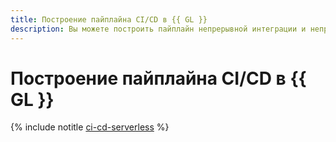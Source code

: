 ```yaml
---
title: Построение пайплайна CI/CD в {{ GL }}
description: Вы можете построить пайплайн непрерывной интеграции и непрерывной поставки (CI/CD) с использованием serverless-продуктов.
---
```


# Построение пайплайна CI/CD в {{ GL }}

{% include notitle [ci-cd-serverless](../../_tutorials/serverless/ci-cd-serverless.md) %}